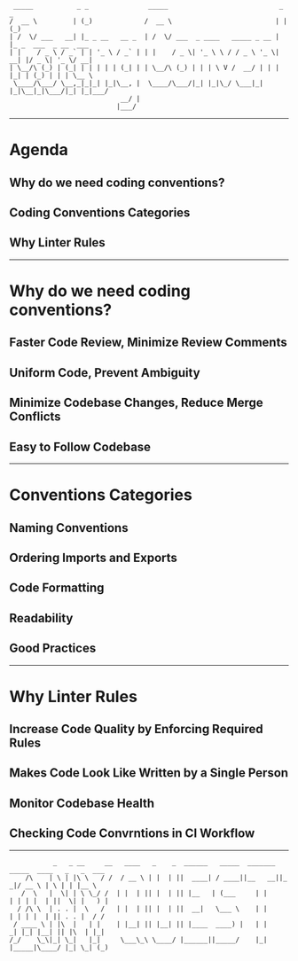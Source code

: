 ```
 _____           _ _               _____                            _   _
/  __ \         | (_)             /  __ \                          | | (_)
| /  \/ ___   __| |_ _ __   __ _  | /  \/ ___  _ ____   _____ _ __ | |_ _  ___  _ __  ___
| |    / _ \ / _` | | '_ \ / _` | | |    / _ \| '_ \ \ / / _ \ '_ \| __| |/ _ \| '_ \/ __|
| \__/\ (_) | (_| | | | | | (_| | | \__/\ (_) | | | \ V /  __/ | | | |_| | (_) | | | \__ \
 \____/\___/ \__,_|_|_| |_|\__, |  \____/\___/|_| |_|\_/ \___|_| |_|\__|_|\___/|_| |_|___/
                            __/ |
                           |___/

```

---

# Agenda

## Why do we need coding conventions?

## Coding Conventions Categories

## Why Linter Rules

---

# Why do we need coding conventions?

## Faster Code Review, Minimize Review Comments

## Uniform Code, Prevent Ambiguity

## Minimize Codebase Changes, Reduce Merge Conflicts

## Easy to Follow Codebase

---

# Conventions Categories

## Naming Conventions

## Ordering Imports and Exports

## Code Formatting

## Readability

## Good Practices

---

# Why Linter Rules

## Increase Code Quality by Enforcing Required Rules

## Makes Code Look Like Written by a Single Person

## Monitor Codebase Health

## Checking Code Convrntions in CI Workflow

---

```
           _   _ __     __   ____   _    _  ______   _____  _______  _____  ____   _   _  ___
    /\    | \ | |\ \   / /  / __ \ | |  | ||  ____| / ____||__   __||_   _|/ __ \ | \ | | |__ \
   /  \   |  \| | \ \_/ /  | |  | || |  | || |__   | (___     | |     | | | |  | ||  \| |   ) |
  / /\ \  | . . |  \   /   | |  | || |  | ||  __|   \___ \    | |     | | | |  | || . . |  / /
 / ____ \ | |\  |   | |    | |__| || |__| || |____  ____) |   | |    _| |_| |__| || |\  | |_|
/_/    \_\|_| \_|   |_|     \___\_\ \____/ |______||_____/    |_|   |_____|\____/ |_| \_| (_)

```
